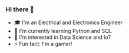 ### Hi there 👋

- 🎓 I'm an Electrical and Electronics Engineer
- 🌱 I'm currently learning Python and SQL 
- 🔎 I'm interested in Data Science and IoT
- ⚡ Fun fact: I'm a gamer!
